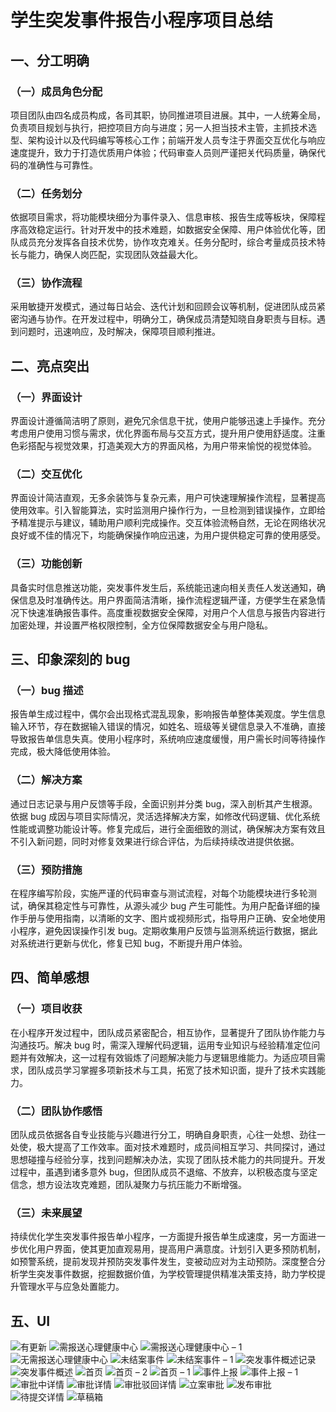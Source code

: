 # 学生突发事件报告小程序项目总结

## 一、分工明确

### （一）成员角色分配
项目团队由四名成员构成，各司其职，协同推进项目进展。其中，一人统筹全局，负责项目规划与执行，把控项目方向与进度；另一人担当技术主管，主抓技术选型、架构设计以及代码编写等核心工作；前端开发人员专注于界面交互优化与响应速度提升，致力于打造优质用户体验；代码审查人员则严谨把关代码质量，确保代码的准确性与可靠性。

### （二）任务划分
依据项目需求，将功能模块细分为事件录入、信息审核、报告生成等板块，保障程序高效稳定运行。针对开发中的技术难题，如数据安全保障、用户体验优化等，团队成员充分发挥各自技术优势，协作攻克难关。任务分配时，综合考量成员技术特长与能力，确保人岗匹配，实现团队效益最大化。

### （三）协作流程
采用敏捷开发模式，通过每日站会、迭代计划和回顾会议等机制，促进团队成员紧密沟通与协作。在开发过程中，明确分工，确保成员清楚知晓自身职责与目标。遇到问题时，迅速响应，及时解决，保障项目顺利推进。

## 二、亮点突出

### （一）界面设计
界面设计遵循简洁明了原则，避免冗余信息干扰，使用户能够迅速上手操作。充分考虑用户使用习惯与需求，优化界面布局与交互方式，提升用户使用舒适度。注重色彩搭配与视觉效果，打造美观大方的界面风格，为用户带来愉悦的视觉体验。

### （二）交互优化
界面设计简洁直观，无多余装饰与复杂元素，用户可快速理解操作流程，显著提高使用效率。引入智能算法，实时监测用户操作行为，一旦检测到错误操作，立即给予精准提示与建议，辅助用户顺利完成操作。交互体验流畅自然，无论在网络状况良好或不佳的情况下，均能确保操作响应迅速，为用户提供稳定可靠的使用感受。

### （三）功能创新
具备实时信息推送功能，突发事件发生后，系统能迅速向相关责任人发送通知，确保信息及时准确传达。用户界面简洁清晰，操作流程逻辑严谨，方便学生在紧急情况下快速准确报告事件。高度重视数据安全保障，对用户个人信息与报告内容进行加密处理，并设置严格权限控制，全方位保障数据安全与用户隐私。

## 三、印象深刻的 bug

### （一）bug 描述
报告单生成过程中，偶尔会出现格式混乱现象，影响报告单整体美观度。学生信息输入环节，存在数据输入错误的情况，如姓名、班级等关键信息录入不准确，直接导致报告单信息失真。使用小程序时，系统响应速度缓慢，用户需长时间等待操作完成，极大降低使用体验。

### （二）解决方案
通过日志记录与用户反馈等手段，全面识别并分类 bug，深入剖析其产生根源。依据 bug 成因与项目实际情况，灵活选择解决方案，如修改代码逻辑、优化系统性能或调整功能设计等。修复完成后，进行全面细致的测试，确保解决方案有效且不引入新问题，同时对修复效果进行综合评估，为后续持续改进提供依据。

### （三）预防措施
在程序编写阶段，实施严谨的代码审查与测试流程，对每个功能模块进行多轮测试，确保其稳定性与可靠性，从源头减少 bug 产生可能性。为用户配备详细的操作手册与使用指南，以清晰的文字、图片或视频形式，指导用户正确、安全地使用小程序，避免因误操作引发 bug。定期收集用户反馈与监测系统运行数据，据此对系统进行更新与优化，修复已知 bug，不断提升用户体验。

## 四、简单感想

### （一）项目收获
在小程序开发过程中，团队成员紧密配合，相互协作，显著提升了团队协作能力与沟通技巧。解决 bug 时，需深入理解代码逻辑，运用专业知识与经验精准定位问题并有效解决，这一过程有效锻炼了问题解决能力与逻辑思维能力。为适应项目需求，团队成员学习掌握多项新技术与工具，拓宽了技术知识面，提升了技术实践能力。

### （二）团队协作感悟
团队成员依据各自专业技能与兴趣进行分工，明确自身职责，心往一处想、劲往一处使，极大提高了工作效率。面对技术难题时，成员间相互学习、共同探讨，通过思想碰撞与经验分享，找到问题解决办法，实现了团队技术能力的共同提升。开发过程中，虽遇到诸多意外 bug，但团队成员不退缩、不放弃，以积极态度与坚定信念，想方设法攻克难题，团队凝聚力与抗压能力不断增强。

### （三）未来展望
持续优化学生突发事件报告单小程序，一方面提升报告单生成速度，另一方面进一步优化用户界面，使其更加直观易用，提高用户满意度。计划引入更多预防机制，如预警系统，提前发现并预防突发事件发生，变被动应对为主动预防。深度整合分析学生突发事件数据，挖掘数据价值，为学校管理提供精准决策支持，助力学校提升管理水平与应急处置能力。

## 五、UI
![有更新](https://github.com/user-attachments/assets/751d19cd-ae48-45f4-a35d-5d3d04735d39)
![需报送心理健康中心](https://github.com/user-attachments/assets/44284bbb-677e-4700-a8dc-f73a6442cac3)
![需报送心理健康中心 – 1](https://github.com/user-attachments/assets/5b3d34e7-3565-496b-9064-cba8c23b5560)
![无需报送心理健康中心](https://github.com/user-attachments/assets/731e33ec-754f-46cf-8aef-2afc8225e693)
![未结案事件](https://github.com/user-attachments/assets/e84411b1-4e77-4a76-af0c-e14cd0188d11)
![未结案事件 – 1](https://github.com/user-attachments/assets/9b362a0b-2bda-4cdb-8494-1ec223b1d907)
![突发事件概述记录](https://github.com/user-attachments/assets/c8065cd5-264d-4743-9964-6cf552ecd6aa)
![突发事件概述](https://github.com/user-attachments/assets/4fd44f2c-bf32-448d-a4d1-d2c01a635d16)
![首页](https://github.com/user-attachments/assets/add70a67-3e27-40b9-8687-60c5eab317da)
![首页 – 2](https://github.com/user-attachments/assets/07b086f1-9381-4ec8-86ee-59780060bbc6)
![首页 – 1](https://github.com/user-attachments/assets/2c8150b7-ff7e-4053-8e5f-1107a758fb1d)
![事件上报](https://github.com/user-attachments/assets/8e587715-15c1-4f8d-bd15-534633e15f56)
![事件上报 – 1](https://github.com/user-attachments/assets/9c13a2e3-1827-4e10-a210-43aca6097689)
![审批中详情](https://github.com/user-attachments/assets/ebffa080-59b7-4ec0-86f2-4e3dfb3862bb)
![审批详情](https://github.com/user-attachments/assets/be998b73-d20e-4323-aaf0-597429157f4c)
![审批驳回详情](https://github.com/user-attachments/assets/14ef9504-5c9d-48a1-b0ad-260e8ffe1bee)
![立案审批](https://github.com/user-attachments/assets/7d2df590-fa0f-4071-a7a0-5dff777604dd)
![发布审批](https://github.com/user-attachments/assets/0ab5ee39-7ae7-484a-8bdf-9283ea2295e3)
![待提交详情](https://github.com/user-attachments/assets/e6449cfb-8ebb-43e2-9179-eba50bacf233)
![草稿箱](https://github.com/user-attachments/assets/15515c7b-8633-4580-a712-645c7a4d3540)
